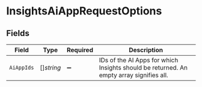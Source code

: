 # InsightsAiAppRequestOptions


## Fields

| Field                                                                                   | Type                                                                                    | Required                                                                                | Description                                                                             |
| --------------------------------------------------------------------------------------- | --------------------------------------------------------------------------------------- | --------------------------------------------------------------------------------------- | --------------------------------------------------------------------------------------- |
| `AiAppIds`                                                                              | []*string*                                                                              | :heavy_minus_sign:                                                                      | IDs of the AI Apps for which Insights should be returned. An empty array signifies all. |